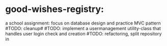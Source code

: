 # good-wishes-registry:
a school assignment: focus on database design and practice MVC pattern
#TODO: cleanup#
#TODO: implement a usermanagement utility-class that handles user login check and creation
#TODO: refactoring, split repository in 
